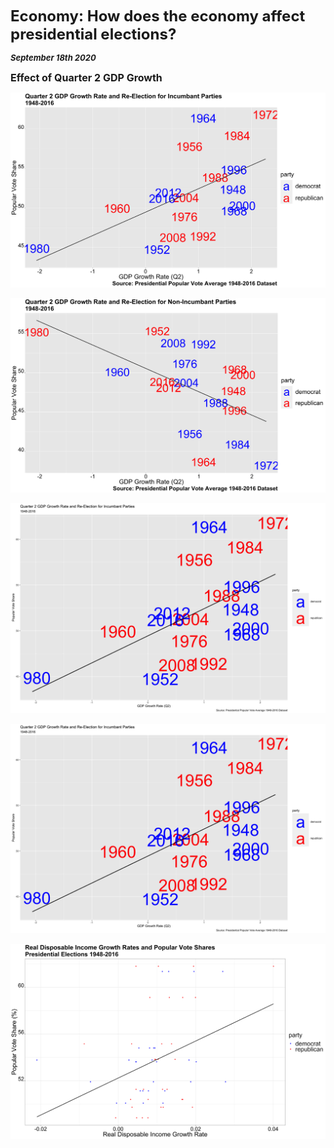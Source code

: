 **<font size="5"> Economy: How does the economy affect presidential elections? </font>**

_**<font size="2"> September 18th 2020 </font>**_



**<font size="3"> Effect of Quarter 2 GDP Growth </font>**




![Incumbant Party Economy](incumbant_economy.png)

![Non-Incumbant Party Economy](nonincumbant_economy.png)


![Economy Table 1](economy_table1.png)

![Economy Table 2](economy_table2.png)


![Real Disposable Income](rdi_growth.png)





